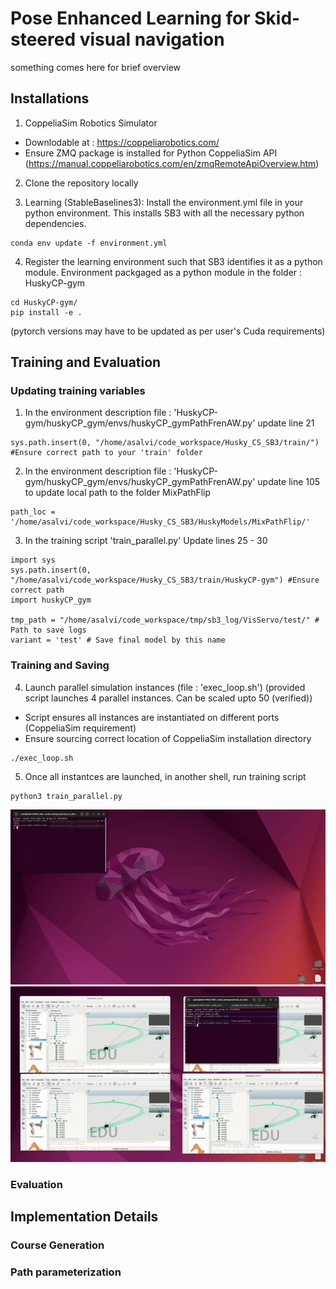 # Pose Enhanced Learning for Skid-steered visual navigation

something comes here for brief overview

## Installations
1. CoppeliaSim Robotics Simulator
- Downlodable at : https://coppeliarobotics.com/ 
- Ensure ZMQ package is installed for Python CoppeliaSim API (https://manual.coppeliarobotics.com/en/zmqRemoteApiOverview.htm) 

2. Clone the repository locally

3. Learning (StableBaselines3): Install the environment.yml file in your python environment. This installs SB3 with all the necessary python dependencies.

```
conda env update -f environment.yml
```

4. Register the learning environment such that SB3 identifies it as a python module. Environment packgaged as a python module in the folder : HuskyCP-gym

```
cd HuskyCP-gym/
pip install -e .
```

(pytorch versions may have to be updated as per user's Cuda requirements)


## Training and Evaluation

### Updating training variables

1. In the environment description file : 'HuskyCP-gym/huskyCP_gym/envs/huskyCP_gymPathFrenAW.py' update line 21 

```
sys.path.insert(0, "/home/asalvi/code_workspace/Husky_CS_SB3/train/") #Ensure correct path to your 'train' folder
```

2. In the environment description file : 'HuskyCP-gym/huskyCP_gym/envs/huskyCP_gymPathFrenAW.py' update line 105 to update local path to the folder MixPathFlip

```
path_loc = '/home/asalvi/code_workspace/Husky_CS_SB3/HuskyModels/MixPathFlip/'
```

3. In the training script 'train_parallel.py' Update lines 25 - 30
```
import sys
sys.path.insert(0, "/home/asalvi/code_workspace/Husky_CS_SB3/train/HuskyCP-gym") #Ensure correct path
import huskyCP_gym

tmp_path = "/home/asalvi/code_workspace/tmp/sb3_log/VisServo/test/" # Path to save logs
variant = 'test' # Save final model by this name

```

### Training and Saving

4. Launch parallel simulation instances (file : 'exec_loop.sh') (provided script launches 4 parallel instances. Can be scaled upto 50 (verified))
- Script ensures all instances are instantiated on different ports (CoppeliaSim requirement)
- Ensure sourcing correct location of CoppeliaSim installation directory

```
./exec_loop.sh
```


5. Once all instantces are launched, in another shell, run training script
```
python3 train_parallel.py
```

![FourSimInstances](readme_figures/sim_instances.gif) ![TrainParallel](readme_figures/train.gif)

### Evaluation


## Implementation Details

### Course Generation


### Path parameterization